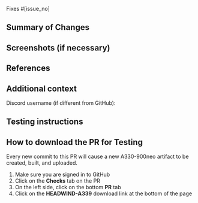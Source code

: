 <!-- Original Pull Request Template made by the fantastic FlyByWire Team for the A32NX <3 -->
<!-- ⚠⚠ Do not delete this pull request template! ⚠⚠ -->
<!-- Pull requests that do not follow this template are likely to be ignored. -->

<!-- Add the issues this PR fixes here. If no issues are related to this PR, then this line can be removed. -->
<!-- Add further issues with a full "Fixes #[issue_no]" line to ensure GitHub closes each one when the PR is merged. -->
Fixes #[issue_no]

## Summary of Changes
<!-- Please provide a summary of changes for this pull request, ensuring all changes are explained. -->

## Screenshots (if necessary)
<!-- If your PR includes visual changes, screenshots from before and after your change should always be included. -->
<!-- Please make your best efforts to provide useful before and after screenshots. They should match camera angle, zoom, size, time of day, etc. -->

## References
<!-- You should be making changes based on some kind of a reference (manuals, videos, IRL photos).  -->

## Additional context
<!-- Add any other context about the pull request here. -->

<!-- You may optionally provide your discord username, so that we may contact you directly about the issue. -->
Discord username (if different from GitHub):

## Testing instructions
<!-- Detail how this PR should be tested by QA. Try to list important items that need checking, either directly changed by this PR or that could be affected by it -->

<!-- DO NOT DELETE THIS -->
## How to download the PR for Testing

Every new commit to this PR will cause a new A330-900neo artifact to be created, built, and uploaded.

1. Make sure you are signed in to GitHub
1. Click on the **Checks** tab on the PR
1. On the left side, click on the bottom **PR** tab
1. Click on the **HEADWIND-A339** download link at the bottom of the page